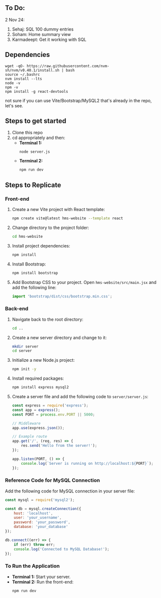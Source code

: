 ## To Do:
2 Nov 24:
1. Sehaj: SQL 100 dummy entries
2. Soham: Home summary view
3. Karmadeept: Get it working with SQL

## Dependencies
```
wget -qO- https://raw.githubusercontent.com/nvm-sh/nvm/v0.40.1/install.sh | bash
source ~/.bashrc
nvm install --lts
node -v
npm -v
npm install -g react-devtools
```

not sure if you can use Vite/Bootstrap/MySQL2 that's already in the repo, let's see.

## Steps to get started
1. Clone this repo
2. cd appropriately and then:
   - **Terminal 1:**
     ```
     node server.js
     ```
   - **Terminal 2:**
     ```bash
     npm run dev
     ```

## Steps to Replicate

### Front-end

1. Create a new Vite project with React template:
   ```bash
   npm create vite@latest hms-website --template react
   ```

2. Change directory to the project folder:
   ```bash
   cd hms-website
   ```

3. Install project dependencies:
   ```bash
   npm install
   ```

4. Install Bootstrap:
   ```bash
   npm install bootstrap
   ```

5. Add Bootstrap CSS to your project. Open `hms-website/src/main.jsx` and add the following line:
   ```javascript
   import 'bootstrap/dist/css/bootstrap.min.css';
   ```

### Back-end

1. Navigate back to the root directory:
   ```bash
   cd ..
   ```

2. Create a new server directory and change to it:
   ```bash
   mkdir server
   cd server
   ```

3. Initialize a new Node.js project:
   ```bash
   npm init -y
   ```

4. Install required packages:
   ```bash
   npm install express mysql2
   ```

5. Create a server file and add the following code to `server/server.js`:
   ```javascript
   const express = require('express');
   const app = express();
   const PORT = process.env.PORT || 5000;

   // Middleware
   app.use(express.json());

   // Example route
   app.get('/', (req, res) => {
       res.send('Hello from the server!');
   });

   app.listen(PORT, () => {
       console.log(`Server is running on http://localhost:${PORT}`);
   });
   ```

### Reference Code for MySQL Connection

Add the following code for MySQL connection in your server file:
```javascript
const mysql = require('mysql2');

const db = mysql.createConnection({
    host: 'localhost',
    user: 'your_username',
    password: 'your_password',
    database: 'your_database'
});

db.connect((err) => {
    if (err) throw err;
    console.log('Connected to MySQL Database!');
});
```

### To Run the Application

- **Terminal 1:** Start your server.
- **Terminal 2:** Run the front-end:
  ```bash
  npm run dev
  ```
